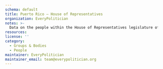 ```yaml
---
schema: default
title: Puerto Rico — House of Representatives
organization: EveryPolitician
notes: >-
  Data on the people within the House of Representatives legislature of Puerto Rico.
resources:
license: ''
category:
  - Groups & Bodies
  - People
maintainer: EveryPolitician
maintainer_email: team@everypolitician.org
---
```

